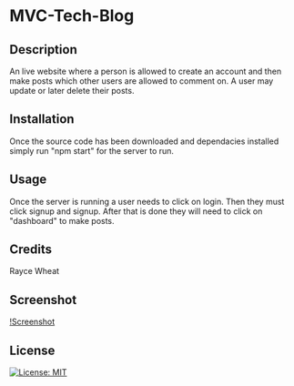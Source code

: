 # MVC-Tech-Blog

## Description
An live website where a person is allowed to create an account and then make posts which other users are allowed to comment on. A user may update or later delete their posts.

## Installation
Once the source code has been downloaded and dependacies installed simply run "npm start" for the server to run. 

## Usage
Once the server is running a user needs to click on login. Then they must click signup and signup. After that is done they will need to click on "dashboard" to make posts.

## Credits
Rayce Wheat

## Screenshot
[!Screenshot]()

## License 
 [![License: MIT](https://img.shields.io/badge/License-MIT-yellow.svg)](https://opensource.org/licenses/MIT)
